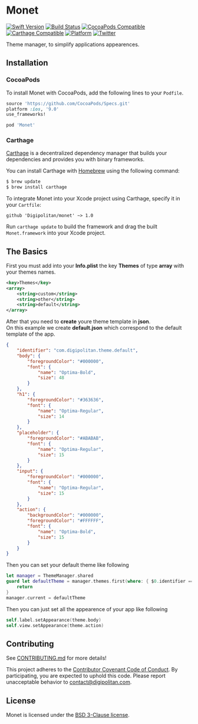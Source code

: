 Monet
=================================

[![Swift Version](https://img.shields.io/badge/swift-4.0-orange.svg?style=flat)](https://developer.apple.com/swift/)
[![Build Status](https://travis-ci.org/Digipolitan/dependency-injector.svg?branch=master)](https://travis-ci.org/Digipolitan/monet)
[![CocoaPods Compatible](https://img.shields.io/cocoapods/v/Monet.svg)](https://img.shields.io/cocoapods/v/Monet.svg)
[![Carthage Compatible](https://img.shields.io/badge/carthage-compatible-brightgreen.svg?style=flat)](https://github.com/Carthage/Carthage)
[![Platform](https://img.shields.io/cocoapods/p/Monet.svg?style=flat)](http://cocoadocs.org/docsets/Monet)
[![Twitter](https://img.shields.io/badge/twitter-@Digipolitan-blue.svg?style=flat)](http://twitter.com/Digipolitan)

Theme manager, to simplify applications appearences.

## Installation

### CocoaPods

To install Monet with CocoaPods, add the following lines to your `Podfile`.

```ruby
source 'https://github.com/CocoaPods/Specs.git'
platform :ios, '9.0'
use_frameworks!

pod 'Monet'
```

### Carthage

[Carthage](https://github.com/Carthage/Carthage) is a decentralized dependency manager that builds your dependencies and provides you with binary frameworks.

You can install Carthage with [Homebrew](http://brew.sh/) using the following command:

```bash
$ brew update
$ brew install carthage
```

To integrate Monet into your Xcode project using Carthage, specify it in your `Cartfile`:

```
github 'Digipolitan/monet' ~> 1.0
```

Run `carthage update` to build the framework and drag the built `Monet.framework` into your Xcode project.

## The Basics

First you must add into your **Info.plist** the key **Themes** of type **array** with your themes names.
```xml
<key>Themes</key>
<array>
	<string>custom</string>
	<string>other</string>
	<string>default</string>
</array>
```

After that you need to **create** youre theme template in **json**.<br>
On this example we create **default.json** which correspond to the default template of the app.

```json
{
    "identifier": "com.digipolitan.theme.default",
    "body": {
        "foregroundColor": "#000000",
        "font": {
            "name": "Optima-Bold",
            "size": 48
        }
    },
    "h1": {
        "foregroundColor": "#363636",
        "font": {
            "name": "Optima-Regular",
            "size": 14
        }
    },
    "placeholder": {
        "foregroundColor": "#ABABAB",
        "font": {
            "name": "Optima-Regular",
            "size": 15
        }
    },
    "input": {
        "foregroundColor": "#000000",
        "font": {
            "name": "Optima-Regular",
            "size": 15
        }
    },
    "action": {
        "backgroundColor": "#000000",
        "foregroundColor": "#FFFFFF",
        "font": {
            "name": "Optima-Bold",
            "size": 15
        }
    }
}
```
Then you can set your default theme like following

```swift
let manager = ThemeManager.shared
guard let defaultTheme = manager.themes.first(where: { $0.identifier == "com.digipolitan.theme.default" }) else {
	return
}
manager.current = defaultTheme
```

Then you can just set all the appearence of your app like following

```swift
self.label.setAppearance(theme.body)
self.view.setAppearance(theme.action)
```

## Contributing

See [CONTRIBUTING.md](CONTRIBUTING.md) for more details!

This project adheres to the [Contributor Covenant Code of Conduct](CODE_OF_CONDUCT.md).
By participating, you are expected to uphold this code. Please report
unacceptable behavior to [contact@digipolitan.com](mailto:contact@digipolitan.com).

## License

Monet is licensed under the [BSD 3-Clause license](LICENSE).
